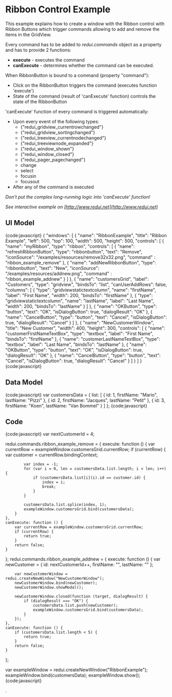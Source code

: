 # Ribbon Control Example

This example explains how to create a window with the Ribbon control with Ribbon Buttons which trigger commands allowing to add and remove the items in the GridView.

Every command has to be added to _redui.commands_ object as a property and has to provide 2 functions:
* **execute** - executes the command
* **canExecute** - determines whether the command can be executed.

When RibbonButton is bound to a command (property "command"):
* Click on the RibbonButton triggers the command (executes function 'execute')
* State of the command (result of 'canExecute' function) controls the state of the RibbonButton

'canExecute' function of every command is triggered automatically:
* Upon every event of the following types:
	* {"redui_gridview_currentrowchanged"}
	* {"redui_gridview_sortingchanged"}
	* {"redui_treeview_currentnodechanged"}
	* {"redui_treeviewnode_expanded"}
	* {"redui_window_shown"}
	* {"redui_window_closed"}
	* {"redui_pager_pagechanged"}
	* change
	* select
	* focusin
	* focusout
* After any of the command is executed

_Don't put the complex long-running logic into 'canExecute' function!_

_See interactive example on [http://www.redui.net](http://www.redui.net)_

## UI Model

{code:javascript}
{
    "windows": [
        {
            "name": "RibbonExample",
            "title": "Ribbon Example",
            "left": 500,
            "top": 100,
            "width": 500,
            "height": 500,
            "controls": [
                {
                    "name": "myRibbon",
                    "type": "ribbon",
                    "controls": [
                        {
                            "name": "refreshRibbonButton",
                            "type": "ribbonbutton",
                            "text": "Remove",
                            "iconSource": "/examples/resources/remove32x32.png",
                            "command" : "ribbon_example_remove"
                        },
                        {
                            "name": "addNewRibbonButton",
                            "type": "ribbonbutton",
                            "text": "New",
                            "iconSource": "/examples/resources/addnew.png",
                            "command" : "ribbon_example_addnew"
                        }
                    ]
                },
                {
                    "name": "customersGrid",
                    "label": "Customers",
                    "type": "gridview",
                    "bindsTo": "list",
                    "canUserAddRows": false,
                    "columns": [
                        {
                            "type": "gridviewstatictextcolumn",
                            "name": "firstName",
                            "label": "First Name",
                            "width": 200,
                            "bindsTo": "firstName"
                        },
                        {
                            "type": "gridviewstatictextcolumn",
                            "name": "lastName",
                            "label": "Last Name",
                            "width": 200,
                            "bindsTo": "lastName"
                        }
                    ]
                },
                {
                    "name": "OKButton",
                    "type": "button",
                    "text": "OK",
                    "isDialogButton": true,
                    "dialogResult": "OK"
                },
                {
                    "name": "CancelButton",
                    "type": "button",
                    "text": "Cancel",
                    "isDialogButton": true,
                    "dialogResult": "Cancel"
                }
            ]
        },
        {
            "name": "NewCustomerWindow",
            "title": "New Customer",
            "width": 400,
            "height": 300,
            "controls": [
                {
                    "name": "customerFirstNameTextBox",
                    "type": "textbox",
                    "label": "First Name",
                    "bindsTo": "firstName"
                },
                {
                    "name": "customerLastNameTextBox",
                    "type": "textbox",
                    "label": "Last Name",
                    "bindsTo": "lastName"
                },
                {
                    "name": "OKButton",
                    "type": "button",
                    "text": "OK",
                    "isDialogButton": true,
                    "dialogResult": "OK"
                },
                {
                    "name": "CancelButton",
                    "type": "button",
                    "text": "Cancel",
                    "isDialogButton": true,
                    "dialogResult": "Cancel"
                }
            ]
        }
    ]
}
{code:javascript}

## Data Model

{code:javascript}
var customersData = {
	list: [
		{
			id: 1,
			firstName: "Mario",
			lastName: "Pizzi"
		},
		{
			id: 2,
			firstName: "Jacques",
			lastName: "Petit"
		},
		{
			id: 3,
			firstName: "Koen",
			lastName: "Van Bommel"
		}
	]
};
{code:javascript}

## Code

{code:javascript}
var nextCustomerId = 4;

redui.commands.ribbon_example_remove = {
	execute: function () {
		var currentRow = exampleWindow.customersGrid.currentRow;
		if (currentRow) {
			var customer = currentRow.bindingContext;

			var index = -1;
			for (var i = 0, len = customersData.list.length; i < len; i++) {
				if (customersData.list[i](i).id == customer.id) {
					index = i;
					break;
				}
			}

			customersData.list.splice(index, 1);
			exampleWindow.customersGrid.bind(customersData);
		}
	},
	canExecute: function () {
		var currentRow = exampleWindow.customersGrid.currentRow;
		if (currentRow) {
			return true;
		}
		return false;
	}
};
redui.commands.ribbon_example_addnew = {
	execute: function () {
		var newCustomer = {
			id: nextCustomerId++,
			firstName: "",
			lastName: ""
		};

		var newCustomerWindow = redui.createNewWindow("NewCustomerWindow");
		newCustomerWindow.bind(newCustomer);
		newCustomerWindow.showModal();

		newCustomerWindow.closed(function (target, dialogResult) {
			if (dialogResult === "OK") {
				customersData.list.push(newCustomer);
				exampleWindow.customersGrid.bind(customersData);
			}
		});
	},
	canExecute: function () {
		if (customersData.list.length < 5) {
			return true;
		}
		return false;
	}
};

var exampleWindow = redui.createNewWindow("RibbonExample");
exampleWindow.bind(customersData);
exampleWindow.show();
{code:javascript}


.